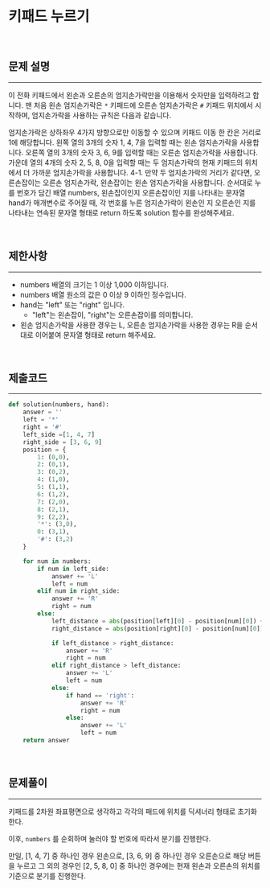 # 키패드 누르기

<br>

## 문제 설명
---

이 전화 키패드에서 왼손과 오른손의 엄지손가락만을 이용해서 숫자만을 입력하려고 합니다.
맨 처음 왼손 엄지손가락은 `*` 키패드에 오른손 엄지손가락은 `#` 키패드 위치에서 시작하며, 엄지손가락을 사용하는 규칙은 다음과 같습니다.

엄지손가락은 상하좌우 4가지 방향으로만 이동할 수 있으며 키패드 이동 한 칸은 거리로 1에 해당합니다.
왼쪽 열의 3개의 숫자 1, 4, 7을 입력할 때는 왼손 엄지손가락을 사용합니다.
오른쪽 열의 3개의 숫자 3, 6, 9를 입력할 때는 오른손 엄지손가락을 사용합니다.
가운데 열의 4개의 숫자 2, 5, 8, 0을 입력할 때는 두 엄지손가락의 현재 키패드의 위치에서 더 가까운 엄지손가락을 사용합니다.
4-1. 만약 두 엄지손가락의 거리가 같다면, 오른손잡이는 오른손 엄지손가락, 왼손잡이는 왼손 엄지손가락을 사용합니다.
순서대로 누를 번호가 담긴 배열 numbers, 왼손잡이인지 오른손잡이인 지를 나타내는 문자열 hand가 매개변수로 주어질 때, 각 번호를 누른 엄지손가락이 왼손인 지 오른손인 지를 나타내는 연속된 문자열 형태로 return 하도록 solution 함수를 완성해주세요.

<br>

## 제한사항
---
- numbers 배열의 크기는 1 이상 1,000 이하입니다.
- numbers 배열 원소의 값은 0 이상 9 이하인 정수입니다.
- hand는 "left" 또는 "right" 입니다.
  - "left"는 왼손잡이, "right"는 오른손잡이를 의미합니다.
- 왼손 엄지손가락을 사용한 경우는 L, 오른손 엄지손가락을 사용한 경우는 R을 순서대로 이어붙여 문자열 형태로 return 해주세요.

<br>

## 제출코드
---

```python
def solution(numbers, hand):
    answer = ''
    left = '*'
    right = '#'
    left_side =[1, 4, 7]
    right_side = [3, 6, 9]
    position = {
        1: (0,0),
        2: (0,1),
        3: (0,2),
        4: (1,0),
        5: (1,1),
        6: (1,2),
        7: (2,0),
        8: (2,1),
        9: (2,2),
        '*': (3,0),
        0: (3,1),
        '#': (3,2)
    }

    for num in numbers:
        if num in left_side:
            answer += 'L'
            left = num
        elif num in right_side:
            answer += 'R'
            right = num
        else:
            left_distance = abs(position[left][0] - position[num][0]) + abs(position[left][1] - position[num][1])
            right_distance = abs(position[right][0] - position[num][0]) + abs(position[right][1] - position[num][1])

            if left_distance > right_distance:
                answer += 'R'
                right = num
            elif right_distance > left_distance:
                answer += 'L'
                left = num
            else:
                if hand == 'right':
                    answer += 'R'
                    right = num
                else:
                    answer += 'L'
                    left = num
    return answer
```

<br>

## 문제풀이
---

키패드를 2차원 좌표평면으로 생각하고 각각의 패드에 위치를 딕셔너리 형태로 초기화한다.

이후, `numbers` 를 순회하며 눌러야 할 번호에 따라서 분기를 진행한다.

만일, [1, 4, 7] 중 하나인 경우 왼손으로, [3, 6, 9] 중 하나인 경우 오른손으로 해당 버튼을 누르고 그 외의 경우인 [2, 5, 8, 0] 중 하나인 경우에는 현재 왼손과 오른손의 위치를 기준으로 분기를 진행한다.

